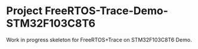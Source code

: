 
Project FreeRTOS-Trace-Demo-STM32F103C8T6
=========================================


Work in progress skeleton for FreeRTOS+Trace on STM32F103C8T6 Demo.
